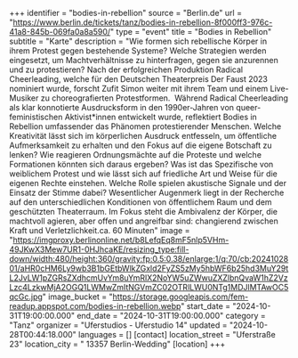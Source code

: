 +++
identifier = "bodies-in-rebellion"
source = "Berlin.de"
url = "https://www.berlin.de/tickets/tanz/bodies-in-rebellion-8f000ff3-976c-41a8-845b-069fa0a8a590/"
type = "event"
title = "Bodies in Rebellion"
subtitle = "Karte"
description = "Wie formen sich rebellische Körper in ihrem Protest gegen bestehende Systeme? Welche Strategien werden eingesetzt, um Machtverhältnisse zu hinterfragen, gegen sie anzurennen und zu protestieren? Nach der erfolgreichen Produktion Radical Cheerleading, welche für den Deutschen Theaterpreis Der Faust 2023 nominiert wurde, forscht Zufit Simon weiter mit ihrem Team und einem Live-Musiker zu choreografierten Protestformen.  Während Radical Cheerleading als klar konnotierte Ausdrucksform in den 1990er-Jahren von queer-feministischen Aktivist*innen entwickelt wurde, reflektiert Bodies in Rebellion umfassender das Phänomen protestierender Menschen. Welche Kreativität lässt sich im körperlichen Ausdruck entfesseln, um öffentliche Aufmerksamkeit zu erhalten und den Fokus auf die eigene Botschaft zu lenken? Wie reagieren Ordnungsmächte auf die Proteste und welche Formationen könnten sich daraus ergeben? Was ist das Spezifische von weiblichem Protest und wie lässt sich auf friedliche Art und Weise für die eigenen Rechte einstehen. Welche Rolle spielen akustische Signale und der Einsatz der Stimme dabei? Wesentlicher Augenmerk liegt in der Recherche auf den unterschiedlichen Konditionen von öffentlichem Raum und dem geschützten Theaterraum. Im Fokus steht die Ambivalenz der Körper, die machtvoll agieren, aber offen und angreifbar sind: changierend zwischen Kraft und Verletzlichkeit.ca. 60 Minuten"
image = "https://imgproxy.berlinonline.net/b8LefqEq8mF5nlp5VHm-49JKwX3Mew7UR1-0HJhcaKE/resizing_type:fill-down/width:480/height:360/gravity:fp:0.5:0.38/enlarge:1/q:70/cb:2024102801/aHR0cHM6Ly9wb3B1bGEtbWlkZGxld2FyZS5zMy5hbWF6b25hd3MuY29tL2JvLW1pZGRsZXdhcmUvYm8uYmRlX2NoYW5uZWwuZXZlbnQvaW1hZ2VzLzc4LzkwMjA2OGQ1LWMwZmItNGVmZC02OTRlLWU0NTg1MDJlMTAwOC5qcGc.jpg"
image_bucket = "https://storage.googleapis.com/fem-readup.appspot.com/bodies-in-rebellion.webp"
start_date = "2024-10-31T19:00:00.000"
end_date = "2024-10-31T19:00:00.000"
category = "Tanz"
organizer = "Uferstudios - Uferstudio 14"
updated = "2024-10-28T00:44:18.000"
languages = []
[contact]
location_street = "Uferstraße 23"
location_city = " 13357 Berlin-Wedding"
[location]
+++